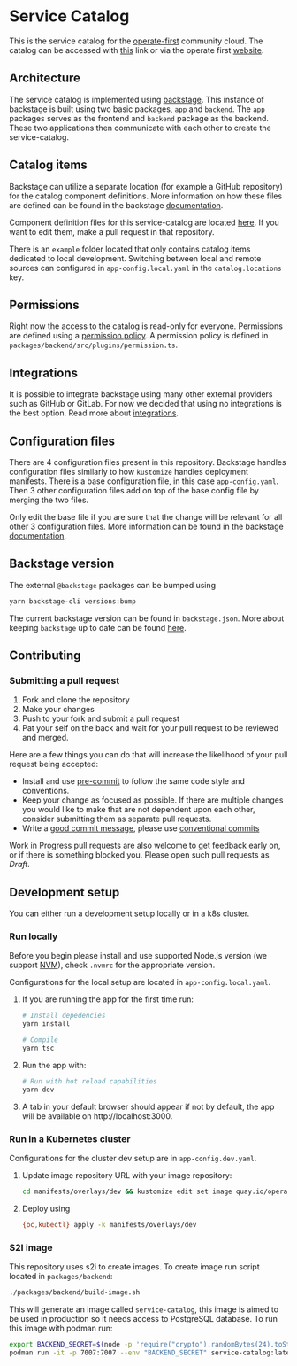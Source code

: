 # Service Catalog

This is the service catalog for the [operate-first](https://github.com/operate-first) community cloud. The catalog can be accessed with [this](https://service-catalog.operate-first.cloud) link or via the operate first [website](https://www.operate-first.cloud).

## Architecture

The service catalog is implemented using [backstage](https://backstage.io/). This instance of backstage is built using two basic packages, `app` and `backend`. The `app` packages serves as the frontend and `backend` package as the backend. These two applications then communicate with each other to create the service-catalog.

## Catalog items

Backstage can utilize a separate location (for example a GitHub repository) for the catalog component definitions. More information on how these files are defined can be found in the backstage [documentation](https://backstage.io/docs/features/software-catalog/descriptor-format).

Component definition files for this service-catalog are located [here](https://github.com/SamoKopecky/apps/tree/master/service-catalog). If you want to edit them, make a pull request in that repository.

There is an `example` folder located that only contains catalog items dedicated to local development. Switching between local and remote sources can configured in `app-config.local.yaml` in the `catalog.locations` key.

## Permissions

Right now the access to the catalog is read-only for everyone. Permissions are defined using a [permission policy](https://backstage.io/docs/permissions/writing-a-policy). A permission policy is defined in `packages/backend/src/plugins/permission.ts`.

## Integrations

It is possible to integrate backstage using many other external providers such as GitHub or GitLab. For now we decided that using no integrations is the best option. Read more about [integrations](https://backstage.io/docs/integrations/).

## Configuration files

There are 4 configuration files present in this repository. Backstage handles configuration files similarly to how `kustomize` handles deployment manifests. There is a base configuration file, in this case `app-config.yaml`. Then 3 other configuration files add on top of the base config file by merging the two files.

Only edit the base file if you are sure that the change will be relevant for all other 3 configuration files. More information can be found in the backstage [documentation](https://backstage.io/docs/conf/).

## Backstage version

The external `@backstage` packages can be bumped using

```sh
yarn backstage-cli versions:bump
```

The current backstage version can be found in `backstage.json`. More about keeping `backstage` up to date can be found [here](https://backstage.io/docs/getting-started/keeping-backstage-updated).

## Contributing

### Submitting a pull request

1. Fork and clone the repository
2. Make your changes
3. Push to your fork and submit a pull request
4. Pat your self on the back and wait for your pull request to be reviewed and merged.

Here are a few things you can do that will increase the likelihood of your pull request being accepted:

- Install and use [pre-commit](https://pre-commit.com/) to follow the same code style and conventions.
- Keep your change as focused as possible. If there are multiple changes you would like to make that are not dependent upon each other, consider submitting them as separate pull requests.
- Write a [good commit message](http://tbaggery.com/2008/04/19/a-note-about-git-commit-messages.html), please use [conventional commits](https://www.conventionalcommits.org/en/v1.0.0/)

Work in Progress pull requests are also welcome to get feedback early on, or if there is something blocked you. Please open such pull requests as *Draft*.

## Development setup

You can either run a development setup locally or in a k8s cluster.

### Run locally

Before you begin please install and use supported Node.js version (we support [NVM](https://github.com/nvm-sh/nvm)), check `.nvmrc` for the appropriate version.

Configurations for the local setup are located in `app-config.local.yaml`.

1. If you are running the app for the first time run:

    ```sh
    # Install depedencies
    yarn install

    # Compile
    yarn tsc
    ```

2. Run the app with:

    ```sh
    # Run with hot reload capabilities
    yarn dev
    ```

3. A tab in your default browser should appear if not by default, the app will be available on http://localhost:3000.

### Run in a Kubernetes cluster

Configurations for the cluster dev setup are in `app-config.dev.yaml`.

1. Update image repository URL with your image repository:

    ```sh
    cd manifests/overlays/dev && kustomize edit set image quay.io/operate-first/service-catalog=<your url>
    ```

2. Deploy using

    ```sh
    {oc,kubectl} apply -k manifests/overlays/dev
    ```

### S2I image

This repository uses s2i to create images. To create image run script located in `packages/backend`:

```sh
./packages/backend/build-image.sh
```

This will generate an image called `service-catalog`, this image is aimed to be used in production so it needs access to PostgreSQL database. To run this image with podman run:

```sh
export BACKEND_SECRET=$(node -p 'require("crypto").randomBytes(24).toString("base64")')
podman run -it -p 7007:7007 --env "BACKEND_SECRET" service-catalog:latest
```
